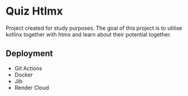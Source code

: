 # Quiz Htlmx

Project created for study purposes.
The goal of this project is to utilise kotlinx together with htmx and learn about their potential together.

## Deployment

* Git Actions
* Docker
* Jib
* Render Cloud